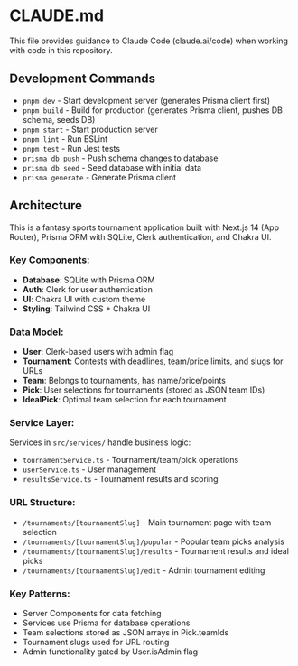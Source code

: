 # CLAUDE.md

This file provides guidance to Claude Code (claude.ai/code) when working with code in this repository.

## Development Commands

- `pnpm dev` - Start development server (generates Prisma client first)
- `pnpm build` - Build for production (generates Prisma client, pushes DB schema, seeds DB)
- `pnpm start` - Start production server
- `pnpm lint` - Run ESLint
- `pnpm test` - Run Jest tests
- `prisma db push` - Push schema changes to database
- `prisma db seed` - Seed database with initial data
- `prisma generate` - Generate Prisma client

## Architecture

This is a fantasy sports tournament application built with Next.js 14 (App Router), Prisma ORM with SQLite, Clerk authentication, and Chakra UI.

### Key Components:
- **Database**: SQLite with Prisma ORM
- **Auth**: Clerk for user authentication 
- **UI**: Chakra UI with custom theme
- **Styling**: Tailwind CSS + Chakra UI

### Data Model:
- **User**: Clerk-based users with admin flag
- **Tournament**: Contests with deadlines, team/price limits, and slugs for URLs
- **Team**: Belongs to tournaments, has name/price/points
- **Pick**: User selections for tournaments (stored as JSON team IDs)
- **IdealPick**: Optimal team selection for each tournament

### Service Layer:
Services in `src/services/` handle business logic:
- `tournamentService.ts` - Tournament/team/pick operations
- `userService.ts` - User management
- `resultsService.ts` - Tournament results and scoring

### URL Structure:
- `/tournaments/[tournamentSlug]` - Main tournament page with team selection
- `/tournaments/[tournamentSlug]/popular` - Popular team picks analysis
- `/tournaments/[tournamentSlug]/results` - Tournament results and ideal picks
- `/tournaments/[tournamentSlug]/edit` - Admin tournament editing

### Key Patterns:
- Server Components for data fetching
- Services use Prisma for database operations
- Team selections stored as JSON arrays in Pick.teamIds
- Tournament slugs used for URL routing
- Admin functionality gated by User.isAdmin flag